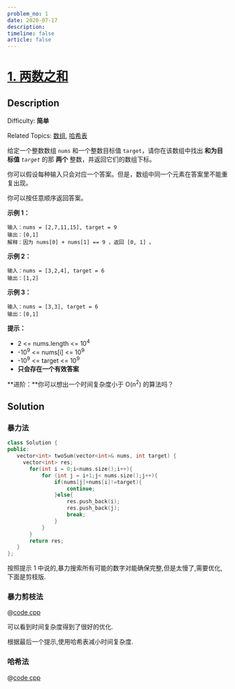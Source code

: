 ```yaml
---
problem_no: 1
date: 2020-07-17
description:
timeline: false
article: false
---
```


# [1\. 两数之和](https://leetcode.cn/problems/two-sum/)

## Description

Difficulty: **简单**

Related Topics: [数组](https://leetcode.cn/tag/array/), [哈希表](https://leetcode.cn/tag/hash-table/)


给定一个整数数组 `nums` 和一个整数目标值 `target`，请你在该数组中找出 **和为目标值** _`target`_  的那 **两个** 整数，并返回它们的数组下标。

你可以假设每种输入只会对应一个答案。但是，数组中同一个元素在答案里不能重复出现。

你可以按任意顺序返回答案。

**示例 1：**

```
输入：nums = [2,7,11,15], target = 9
输出：[0,1]
解释：因为 nums[0] + nums[1] == 9 ，返回 [0, 1] 。
```

**示例 2：**

```
输入：nums = [3,2,4], target = 6
输出：[1,2]
```

**示例 3：**

```
输入：nums = [3,3], target = 6
输出：[0,1]
```

**提示：**

*   2 <= nums.length <= 10<sup>4</sup>
*   -10<sup>9</sup> <= nums[i] <= 10<sup>9</sup>
*   -10<sup>9</sup> <= target <= 10<sup>9</sup>
*   **只会存在一个有效答案**

**进阶：**你可以想出一个时间复杂度小于 O(n<sup>2</sup>) 的算法吗？


## Solution

### 暴力法

 ```cpp
class Solution {
public:
    vector<int> twoSum(vector<int>& nums, int target) {
      vector<int> res;
        for(int i = 0;i<nums.size();i++){
            for (int j = i+1;j< nums.size();j++){
                if(nums[j]+nums[i]!=target){
                    continue;
                }else{
                    res.push_back(i);
                    res.push_back(j);
                    break;
                }
            }
        }
        return res;
    }
};
```

按照提示 1 中说的,暴力搜索所有可能的数字对能确保完整,但是太慢了,需要优化,下面是剪枝版.

### 暴力剪枝法

@[code cpp](../../_codes/algorithm/code/leet-code/easy/1-pruning.cpp)

可以看到时间复杂度得到了很好的优化.

根据最后一个提示,使用哈希表减小时间复杂度.

### 哈希法

@[code cpp](../../_codes/algorithm/code/leet-code/easy/1-map.go)
